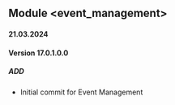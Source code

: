 ## Module <event_management>

#### 21.03.2024
#### Version 17.0.1.0.0
##### ADD

- Initial commit for Event Management
